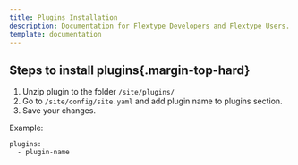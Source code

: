 ```yaml
---
title: Plugins Installation
description: Documentation for Flextype Developers and Flextype Users.
template: documentation
---
```


## Steps to install plugins{.margin-top-hard}

1. Unzip plugin to the folder `/site/plugins/`
2. Go to `/site/config/site.yaml` and add plugin name to plugins section.
3. Save your changes.

Example:
```
plugins:
  - plugin-name
```
